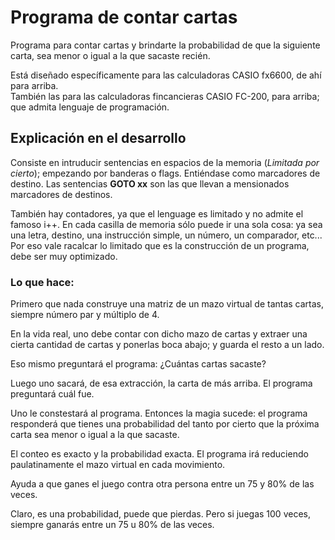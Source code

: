 <h1>Programa de contar cartas</h1>

<p>
	Programa para contar cartas y brindarte la probabilidad de que la siguiente carta, sea menor o igual a la que sacaste recién.
</p>

<p>
	Está diseñado específicamente para las calculadoras <stron>CASIO fx6600</stron>, de ahí para arriba.
	<br />
	También las para las calculadoras fincancieras <stron>CASIO FC-200</stron>, para arriba; que admita lenguaje de programación.
</p>

<h2>Explicación en el desarrollo</h2>
<p>
	Consiste en intruducir sentencias en espacios de la memoria (<em>Limitada por cierto</em>);
	empezando por banderas o flags. Entiéndase como marcadores de destino.
	Las sentencias <strong>GOTO xx</strong> son las que llevan a mensionados marcadores de destinos.
</p>
<p>
	También hay contadores, ya que el lenguage es limitado y no admite el famoso i++. En cada casilla de memoria sólo puede ir una sola cosa: ya sea una letra, destino, una instrucción simple, un número, un comparador, etc... Por eso vale racalcar lo limitado que es la construcción de un programa, debe ser muy optimizado.
</p>

<h3>Lo que hace:</h3>
<p>
	Primero que nada construye una matriz de un mazo virtual de tantas cartas, siempre número par y múltiplo de 4.
</p>
<p>
	En la vida real, uno debe contar con dicho mazo de cartas y extraer una cierta cantidad de cartas y ponerlas boca abajo; y guarda el resto a un lado.
</p>
<p>
	Eso mismo preguntará el programa: ¿Cuántas cartas sacaste?
</p>
<p>
	Luego uno sacará, de esa extracción, la carta de más arriba. El programa preguntará cuál fue.
</p>
<p>
	Uno le constestará al programa. Entonces la magia sucede: el programa responderá que tienes una probabilidad del tanto por cierto que la próxima carta sea menor o igual a la que sacaste.
</p>
<p>
	El conteo es exacto y la probabilidad exacta. El programa irá reduciendo paulatinamente el mazo virtual en cada movimiento.
</p>
<p>
	Ayuda a que ganes el juego contra otra persona entre un 75 y 80% de las veces.
</p>
<p>
	Claro, es una probabilidad, puede que pierdas. Pero si juegas 100 veces, siempre ganarás entre un 75 u 80% de las veces.
</p>
